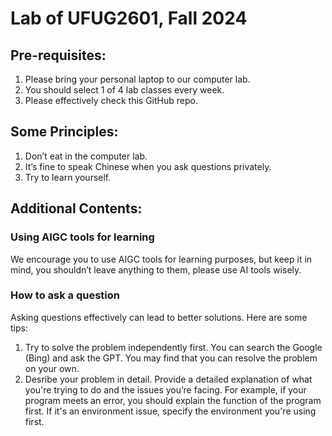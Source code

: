 # Lab of UFUG2601, Fall 2024
## Pre-requisites:
1. Please bring your personal laptop to our computer lab.
1. You should select 1 of 4 lab classes every week.
1. Please effectively check this GitHub repo.
## Some Principles:
1. Don’t eat in the computer lab.
1. It’s fine to speak Chinese when you ask questions privately.
1. Try to learn yourself.
## Additional Contents:
### Using AIGC tools for learning
We encourage you to use AIGC tools for learning purposes, but keep it in mind, you shouldn’t leave anything to them, please use AI tools wisely.
### How to ask a question
Asking questions effectively can lead to better solutions. Here are some tips:
1. Try to solve the problem independently first. You can search the Google (Bing) and ask the GPT. You may find that you can resolve the problem on your own.
1. Desribe your problem in detail. Provide a detailed explanation of what you're trying to do and the issues you’re facing. For example, if your program meets an error, you should explain the function of the program first. If it's an environment issue, specify the environment you're using first.
